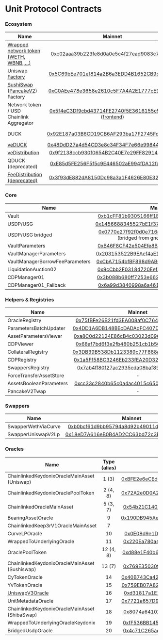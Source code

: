 # Unit Protocol Contracts

### Ecosystem

| Name                                                                                                                                                                                                                      |                                                                                             Mainnet                                                                                             |                                                                                                BSC                                                                                                |                                                                                            Fantom                                                                                            |                                                                                                      Gnosis                                                                                                       |                                                                                             Avalanche                                                                                             |                                                                                                    Optimism                                                                                                    |                                                                                            Arbitrum                                                                                            |
|---------------------------------------------------------------------------------------------------------------------------------------------------------------------------------------------------------------------------|:-----------------------------------------------------------------------------------------------------------------------------------------------------------------------------------------------:|:-------------------------------------------------------------------------------------------------------------------------------------------------------------------------------------------------:|:--------------------------------------------------------------------------------------------------------------------------------------------------------------------------------------------:|:-----------------------------------------------------------------------------------------------------------------------------------------------------------------------------------------------------------------:|:-------------------------------------------------------------------------------------------------------------------------------------------------------------------------------------------------:|:--------------------------------------------------------------------------------------------------------------------------------------------------------------------------------------------------------------:|:----------------------------------------------------------------------------------------------------------------------------------------------------------------------------------------------:|
| [Wrapped network token (WETH, WBNB, ...)](contracts/test-helpers/WETH.sol)                                                                                                                                                |                                      [0xc02aaa39b223fe8d0a0e5c4f27ead9083c756cc2](https://etherscan.io/address/0xc02aaa39b223fe8d0a0e5c4f27ead9083c756cc2)                                      |                                       [0xbb4CdB9CBd36B01bD1cBaEBF2De08d9173bc095c](https://bscscan.com/address/0xbb4CdB9CBd36B01bD1cBaEBF2De08d9173bc095c)                                        |                                     [0x21be370D5312f44cB42ce377BC9b8a0cEF1A4C83](https://ftmscan.com/address/0x21be370D5312f44cB42ce377BC9b8a0cEF1A4C83)                                     |                                       [0xe91D153E0b41518A2Ce8Dd3D7944Fa863463a97d](https://blockscout.com/xdai/mainnet/address/0xe91D153E0b41518A2Ce8Dd3D7944Fa863463a97d)                                        |                                        [0xb31f66aa3c1e785363f0875a1b74e27b85fd66c7](https://snowtrace.io/token/0xb31f66aa3c1e785363f0875a1b74e27b85fd66c7)                                        |                                        [0x4200000000000000000000000000000000000006](https://optimistic.etherscan.io/address/0x4200000000000000000000000000000000000006)                                        |                                      [0x82af49447d8a07e3bd95bd0d56f35241523fbab1](https://arbiscan.io/address/0x82af49447d8a07e3bd95bd0d56f35241523fbab1)                                      |
| [Uniswap Factory](https://github.com/Uniswap/uniswap-v2-core/blob/master/contracts/UniswapV2Factory.sol)                                                                                                                  |                                      [0x5C69bEe701ef814a2B6a3EDD4B1652CB9cc5aA6f](https://etherscan.io/address/0x5C69bEe701ef814a2B6a3EDD4B1652CB9cc5aA6f)                                      |                                                                                                 -                                                                                                 |                                                                                              -                                                                                               |                                                                                                         -                                                                                                         |                                                                                                 -                                                                                                 |                                                                                                       -                                                                                                        |                                                                                               -                                                                                                |
| [SushiSwap](https://github.com/sushiswap/sushiswap/blob/master/contracts/uniswapv2/UniswapV2Factory.sol) ([PancakeV2](https://github.com/pancakeswap/pancake-swap-core/blob/master/contracts/PancakeFactory.sol)) Factory |                                      [0xC0AEe478e3658e2610c5F7A4A2E1777cE9e4f2Ac](https://etherscan.io/address/0xC0AEe478e3658e2610c5F7A4A2E1777cE9e4f2Ac)                                      |                                       [0xcA143Ce32Fe78f1f7019d7d551a6402fC5350c73](https://bscscan.com/address/0xcA143Ce32Fe78f1f7019d7d551a6402fC5350c73)                                        |                                                                                              -                                                                                               |                                                                                                         -                                                                                                         |                                                                                                 -                                                                                                 |                                                                                                       -                                                                                                        |                                                                                               -                                                                                                |
| Network token / USD Chainlink Aggregator                                                                                                                                                                                  | [0x5f4eC3Df9cbd43714FE2740f5E3616155c5b8419](https://etherscan.io/address/0x5f4eC3Df9cbd43714FE2740f5E3616155c5b8419) ([frontend](https://data.chain.link/ethereum/mainnet/crypto-usd/eth-usd)) |     [0x0567F2323251f0Aab15c8dFb1967E4e8A7D42aeE](https://bscscan.com/address/0x0567F2323251f0Aab15c8dFb1967E4e8A7D42aeE) ([frontend](https://data.chain.link/bsc/mainnet/crypto-usd/bnb-usd))     | [0xf4766552D15AE4d256Ad41B6cf2933482B0680dc](https://ftmscan.com/address/0xf4766552D15AE4d256Ad41B6cf2933482B0680dc) ([frontend](https://data.chain.link/fantom/mainnet/crypto-usd/ftm-usd)) |    [0x678df3415fc31947da4324ec63212874be5a82f8](https://blockscout.com/xdai/mainnet/address/0x678df3415fc31947dA4324eC63212874be5a82f8) ([frontend](https://data.chain.link/xdai/mainnet/stablecoins/dai-usd))    | [0x0a77230d17318075983913bc2145db16c7366156](https://snowtrace.io/address/0x0a77230d17318075983913bc2145db16c7366156) ([frontend](https://data.chain.link/avalanche/mainnet/crypto-usd/avax-usd)) |   [0x13e3ee699d1909e989722e753853ae30b17e08c5](https://optimistic.etherscan.io/address/0x13e3ee699d1909e989722e753853ae30b17e08c5) ([frontend](https://data.chain.link/optimism/mainnet/crypto-usd/eth-usd))   | [0x639fe6ab55c921f74e7fac1ee960c0b6293ba612](https://arbiscan.io/address/0x639fe6ab55c921f74e7fac1ee960c0b6293ba612) ([frontend](https://data.chain.link/arbitrum/mainnet/crypto-usd/eth-usd)) |
| DUCK                                                                                                                                                                                                                      |                                      [0x92E187a03B6CD19CB6AF293ba17F2745Fd2357D5](https://etherscan.io/address/0x92E187a03B6CD19CB6AF293ba17F2745Fd2357D5)                                      | [0x81a840a81ac6a7a0edfbdff7af38a46ffb443ec0](https://bscscan.com/address/0x81a840a81ac6a7a0edfbdff7af38a46ffb443ec0) (bridged from mainnet via [omnibridge](https://omni.gnosischain.com/bridge)) |  [0x602a3ad311e66b6f5e567a13016b712aba0625c6](https://ftmscan.com/address/0x602a3ad311e66b6f5e567a13016b712aba0625c6)  (bridged from mainnet via [multichain](https://app.multichain.org/))  | [0x8E7aB03cA7D17996b097D5866bFAA1e251c35c6a](https://blockscout.com/xdai/mainnet/address/0x8E7aB03cA7D17996b097D5866bFAA1e251c35c6a) (bridged from mainnet via [omnibridge](https://omni.gnosischain.com/bridge)) |                                                                                                 -                                                                                                 | [0x0e49ca6ea763190084c846d3fc18f28bc2ac689a](https://optimistic.etherscan.io/address/0x0e49ca6ea763190084c846d3fc18f28bc2ac689a) (bridged from mainnet via [optimism bridge](https://app.optimism.io/bridge/)) | [0xc98c66b95e2bd9d59959af381e6c7243838cfda2](https://arbiscan.io/address/0xc98c66b95e2bd9d59959af381e6c7243838cfda2) (bridged from mainnet via [arbitrum bridge](https://bridge.arbitrum.io))  |
| [veDUCK](https://github.com/unitprotocol/vested-duck)                                                                                                                                                                     |                                      [0x48DdD27a4d54CD3e8c34F34F7e66e998442DBcE3](https://etherscan.io/address/0x48DdD27a4d54CD3e8c34F34F7e66e998442DBcE3)                                      |                                                                                                 -                                                                                                 |                                                                                              -                                                                                               |                                                                                                         -                                                                                                         |                                                                                                 -                                                                                                 |                                                                                                       -                                                                                                        |                                                                                               -                                                                                                |
| [veDistribution](https://github.com/unitprotocol/vested-duck)                                                                                                                                                             |                                      [0x9f2138ccb930f0654B2C40E7e29FF8291452Eed8](https://etherscan.io/address/0x9f2138ccb930f0654B2C40E7e29FF8291452Eed8)                                      |                                                                                                 -                                                                                                 |                                                                                              -                                                                                               |                                                                                                         -                                                                                                         |                                                                                                 -                                                                                                 |                                                                                                       -                                                                                                        |                                                                                               -                                                                                                |
| QDUCK (deprecated)                                                                                                                                                                                                        |                                      [0xE85d5FE256F5f5c9E446502aE994fDA12fd6700a](https://etherscan.io/address/0xE85d5FE256F5f5c9E446502aE994fDA12fd6700a)                                      |                                                                                                 -                                                                                                 |                                                                                              -                                                                                               |                                                                                                         -                                                                                                         |                                                                                                 -                                                                                                 |                                                                                                       -                                                                                                        |
| [FeeDistribution (deprecated)](https://github.com/unitprotocol/fee-distribution)                                                                                                                                          |                                      [0x3f93dE882dA8150Dc98a3a1F4626E80E3282df46](https://etherscan.io/address/0x3f93dE882dA8150Dc98a3a1F4626E80E3282df46)                                      |                                                                                                 -                                                                                                 |                                                                                              -                                                                                               |                                                                                                         -                                                                                                         |                                                                                                 -                                                                                                 |                                                                                                       -                                                                                                        |                                                                                               -                                                                                                |

### Core

| Name                            |                                                                          Mainnet                                                                           |                                                         BSC                                                          |                                                      Bsc (old)                                                       |                                                        Fantom                                                        |                                                                                   Gnosis                                                                                   |                                                       Avalanche                                                       |                                                             Optimism                                                             |                                                       Arbitrum                                                       |
|---------------------------------|:----------------------------------------------------------------------------------------------------------------------------------------------------------:|:--------------------------------------------------------------------------------------------------------------------:|:--------------------------------------------------------------------------------------------------------------------:|:--------------------------------------------------------------------------------------------------------------------:|:--------------------------------------------------------------------------------------------------------------------------------------------------------------------------:|:---------------------------------------------------------------------------------------------------------------------:|:--------------------------------------------------------------------------------------------------------------------------------:|:--------------------------------------------------------------------------------------------------------------------:|
| Vault                           |                 [0xb1cFF81b9305166ff1EFc49A129ad2AfCd7BCf19](https://etherscan.io/address/0xb1cFF81b9305166ff1EFc49A129ad2AfCd7BCf19#code)                 | [0xaa22Eb53553Ca9921427F596d8F62e95ea27372e](https://bscscan.com/address/0xaa22Eb53553Ca9921427F596d8F62e95ea27372e) | [0xdacfeed000e12c356fb72ab5089e7dd80ff4dd93](https://bscscan.com/address/0xdacfeed000e12c356fb72ab5089e7dd80ff4dd93) | [0xD7A9b0D75e51bfB91c843b23FB2C19aa3B8D958e](https://ftmscan.com/address/0xD7A9b0D75e51bfB91c843b23FB2C19aa3B8D958e) |                    [0x2EBb09eC5ECdc20800031f9d6Cee98f90127A822](https://blockscout.com/xdai/mainnet/address/0x2EBb09eC5ECdc20800031f9d6Cee98f90127A822)                    | [0xBF389addC2A319fAf111fbe1bBBc8BF4A562549C](https://snowtrace.io/address/0xBF389addC2A319fAf111fbe1bBBc8BF4A562549C) | [0x112331e98e25BB1f4C8Eb0659674E40Fc1fD3BC4](https://optimistic.etherscan.io/address/0x112331e98e25BB1f4C8Eb0659674E40Fc1fD3BC4) | [0x1278615c4f0b09F32A73eFF2d24A1FC3652C2903](https://arbiscan.io/address/0x1278615c4f0b09F32A73eFF2d24A1FC3652C2903) | 
| USDP/USG                        |                 [0x1456688345527bE1f37E9e627DA0837D6f08C925](https://etherscan.io/address/0x1456688345527bE1f37E9e627DA0837D6f08C925#code)                 | [0x0cD7ef6BB5036AD173044fCC5b40BdC54F2Fd628](https://bscscan.com/address/0x0cD7ef6BB5036AD173044fCC5b40BdC54F2Fd628) | [0xdacd011a71f8c9619642bf482f1d4ceb338cffcf](https://bscscan.com/address/0xdacd011a71f8c9619642bf482f1d4ceb338cffcf) | [0x3129aC70c738D398d1D74c87EAB9483FD56D16f8](https://ftmscan.com/address/0x3129aC70c738D398d1D74c87EAB9483FD56D16f8) |                    [0x068e56eBB63e5f98532bAF94fA1f9b9AE19Ba761](https://blockscout.com/xdai/mainnet/address/0x068e56eBB63e5f98532bAF94fA1f9b9AE19Ba761)                    | [0x0378210a6f770Fb70BEe091467A1ef2dE351003B](https://snowtrace.io/address/0x0378210a6f770Fb70BEe091467A1ef2dE351003B) | [0x51D08eB1012D1c67400a0Abac40EA1987Fdd07eC](https://optimistic.etherscan.io/address/0x51D08eB1012D1c67400a0Abac40EA1987Fdd07eC) | [0x47dBAFd10ba52B88148bC6a20999cbB098AFa593](https://arbiscan.io/address/0x47dBAFd10ba52B88148bC6a20999cbB098AFa593) |
| USDP/USG bridged                | [0x0770e27f92f0d0e716dc531037b8b87fefebe561](https://etherscan.io/address/0x0770e27f92f0d0e716dc531037b8b87fefebe561) (bridged from gnosis via omnibridge) |                                                          -                                                           |                                                          -                                                           |                                                          -                                                           | [0xFe7ed09C4956f7cdb54eC4ffCB9818Db2D7025b8](https://blockscout.com/xdai/mainnet/address/0xFe7ed09C4956f7cdb54eC4ffCB9818Db2D7025b8) (bridged from mainnet via omnibridge) |                                                           -                                                           |                                                                -                                                                 |                                                          -                                                           |
| VaultParameters                 |                 [0xB46F8CF42e504Efe8BEf895f848741daA55e9f1D](https://etherscan.io/address/0xB46F8CF42e504Efe8BEf895f848741daA55e9f1D#code)                 | [0xd614ABFcbE25788C6c07e50eb0eFf7d5a61e9Cb2](https://bscscan.com/address/0xd614ABFcbE25788C6c07e50eb0eFf7d5a61e9Cb2) | [0x56c7CA666d192332F72a5842E72eED5f59F0fb48](https://bscscan.com/address/0x56c7CA666d192332F72a5842E72eED5f59F0fb48) | [0xa8F0b5758041158Cf0375b7AdC8AC175ff031B6C](https://ftmscan.com/address/0xa8F0b5758041158Cf0375b7AdC8AC175ff031B6C) |                    [0x22a974DdF36EcE1568e843719E72Db3eC7066c43](https://blockscout.com/xdai/mainnet/address/0x22a974DdF36EcE1568e843719E72Db3eC7066c43)                    | [0xaeF9513252ecb8b0d09610fdfCA7F126dCc104a9](https://snowtrace.io/address/0xaeF9513252ecb8b0d09610fdfCA7F126dCc104a9) | [0x77b15B5ad8e770Da753CAa20Da727769C71EA23E](https://optimistic.etherscan.io/address/0x77b15B5ad8e770Da753CAa20Da727769C71EA23E) | [0x775E0379a9F105C1e4462765f436D2ee27E40A0C](https://arbiscan.io/address/0x775E0379a9F105C1e4462765f436D2ee27E40A0C) | 
| VaultManagerParameters          |                 [0x203153522B9EAef4aE17c6e99851EE7b2F7D312E](https://etherscan.io/address/0x203153522B9EAef4aE17c6e99851EE7b2F7D312E#code)                 | [0x45a7c7eB124Ed41CD84a09c9b43491081e290d15](https://bscscan.com/address/0x45a7c7eB124Ed41CD84a09c9b43491081e290d15) | [0x99f2B13C28A4183a5d5e0fe02B1B5aeEe85FAF5A](https://bscscan.com/address/0x99f2B13C28A4183a5d5e0fe02B1B5aeEe85FAF5A) | [0x1c7aEA8B6498F0854D1fCE542a27ed6a10D71d2f](https://ftmscan.com/address/0x1c7aEA8B6498F0854D1fCE542a27ed6a10D71d2f) |                    [0x9096c43f1E11d64bad829f962377663097F28346](https://blockscout.com/xdai/mainnet/address/0x9096c43f1E11d64bad829f962377663097F28346)                    | [0x7dEC7B7Ae8f5aEa3f031fD55d180D939D8c462E5](https://snowtrace.io/address/0x7dEC7B7Ae8f5aEa3f031fD55d180D939D8c462E5) | [0x26cB83583711eB90E65e78EcAed8510Ed0AD970f](https://optimistic.etherscan.io/address/0x26cB83583711eB90E65e78EcAed8510Ed0AD970f) | [0x778a50734d8787C6b7603D7bC0636a62203aeB9F](https://arbiscan.io/address/0x778a50734d8787C6b7603D7bC0636a62203aeB9F) |
| VaultManagerBorrowFeeParameters |                 [0xCbA7154bfBF898d9AB0cf0e259ABAB6CcbfB4894](https://etherscan.io/address/0xCbA7154bfBF898d9AB0cf0e259ABAB6CcbfB4894#code)                 | [0x56c02a2C90C8d67B68610cEd49DEE353FF4258fe](https://bscscan.com/address/0x56c02a2C90C8d67B68610cEd49DEE353FF4258fe) |                                                          -                                                           | [0xb8b807C1841d38443D9A135f0109cf27DAc78Af4](https://ftmscan.com/address/0xb8b807C1841d38443D9A135f0109cf27DAc78Af4) |                    [0x431Fc83c3C28d470e56d2a6d5df981E43a1974De](https://blockscout.com/xdai/mainnet/address/0x431Fc83c3C28d470e56d2a6d5df981E43a1974De)                    | [0x908a40869da2FDB268db869eaAD6489D49975870](https://snowtrace.io/address/0x908a40869da2FDB268db869eaAD6489D49975870) | [0xFfDde4b8698bd45AA6ae080D3602D67a233fACd3](https://optimistic.etherscan.io/address/0xFfDde4b8698bd45AA6ae080D3602D67a233fACd3) | [0xd8D068147160E9e05E37b6f5e37950824a4447C4](https://arbiscan.io/address/0xd8D068147160E9e05E37b6f5e37950824a4447C4) |
| LiquidationAuction02            |                 [0x9cCbb2F03184720Eef5f8fA768425AF06604Daf4](https://etherscan.io/address/0x9cCbb2F03184720Eef5f8fA768425AF06604Daf4#code)                 | [0x6e0B3dBDCe0C9a8b4CD44067D8548b00f2BEbF16](https://bscscan.com/address/0x6e0B3dBDCe0C9a8b4CD44067D8548b00f2BEbF16) | [0x852de08f3cD5b92dD8b3B92b321363D04EeEc39E](https://bscscan.com/address/0x852de08f3cD5b92dD8b3B92b321363D04EeEc39E) | [0x1F18FAc6A422cF4a8D18369F017a100C77b49DeF](https://ftmscan.com/address/0x1F18FAc6A422cF4a8D18369F017a100C77b49DeF) |                    [0x9095557b53E7701bB0AC685d33efE116231B2b19](https://blockscout.com/xdai/mainnet/address/0x9095557b53E7701bB0AC685d33efE116231B2b19)                    | [0xC744c62BEbED8Db3eCB2BdB226E864eB0AA60A6D](https://snowtrace.io/address/0xC744c62BEbED8Db3eCB2BdB226E864eB0AA60A6D) | [0x5E7902A7d4c3ad0317b9C84B59348836E94158a2](https://optimistic.etherscan.io/address/0x5E7902A7d4c3ad0317b9C84B59348836E94158a2) | [0x29FD96C94c9e120de16a1C6bBdf39fDD0C468aFe](https://arbiscan.io/address/0x29FD96C94c9e120de16a1C6bBdf39fDD0C468aFe) |
| CDPManager01                    |                 [0x3b088b680ff7253e662bc29e5a7b696ba0100869](https://etherscan.io/address/0x3b088b680ff7253e662bc29e5a7b696ba0100869#code)                 | [0xF6E54a0a024D9A59406a4bA9dCE2d04c9e0fb7C7](https://bscscan.com/address/0xF6E54a0a024D9A59406a4bA9dCE2d04c9e0fb7C7) | [0x1337daC01Fc21Fa21D17914f96725f7a7b73868f](https://bscscan.com/address/0x1337daC01Fc21Fa21D17914f96725f7a7b73868f) | [0xD12d6082811709287AE8b6d899Ab841659075FC3](https://ftmscan.com/address/0xD12d6082811709287AE8b6d899Ab841659075FC3) |                    [0xCa5d2E0961fe43eAE4bf07FA961B3CA8Cc0f50f6](https://blockscout.com/xdai/mainnet/address/0xCa5d2E0961fe43eAE4bf07FA961B3CA8Cc0f50f6)                    | [0xA7549fe82F3dE73b270880A817FE05d6c40094E0](https://snowtrace.io/address/0xA7549fe82F3dE73b270880A817FE05d6c40094E0) | [0xBb85794cd26516E4dB8E6a004236Ba06d34bfC60](https://optimistic.etherscan.io/address/0xBb85794cd26516E4dB8E6a004236Ba06d34bfC60) | [0x85a19Ac3e47B0c16f4C7FE733e64a7D61a853D98](https://arbiscan.io/address/0x85a19Ac3e47B0c16f4C7FE733e64a7D61a853D98) |
| CDPManager01_Fallback           |                 [0x6a99d3840998a6a4612ff4e3735cc061bea75e1f](https://etherscan.io/address/0x6a99d3840998a6a4612ff4e3735cc061bea75e1f#code)                 |                                                          -                                                           |                                                          -                                                           |                                                          -                                                           |                                                                                     -                                                                                      |                                                           -                                                           |                                                                -                                                                 |                                                          -                                                           |

### Helpers & Registries

| Name                    |                                                        Mainnet                                                        |                                                         BSC                                                          |                                                      Bsc (old)                                                       |                                                        Fantom                                                        |                                                                Gnosis                                                                |                                                       Avalanche                                                       |                                                             Optimism                                                             |                                                       Arbitrum                                                       |
|-------------------------|:---------------------------------------------------------------------------------------------------------------------:|:--------------------------------------------------------------------------------------------------------------------:|:--------------------------------------------------------------------------------------------------------------------:|:--------------------------------------------------------------------------------------------------------------------:|:------------------------------------------------------------------------------------------------------------------------------------:|:---------------------------------------------------------------------------------------------------------------------:|:--------------------------------------------------------------------------------------------------------------------------------:|:--------------------------------------------------------------------------------------------------------------------:|
| OracleRegistry          | [0x75fBFe26B21fd3EA008af0C764949f8214150C8f](https://etherscan.io/address/0x75fBFe26B21fd3EA008af0C764949f8214150C8f) | [0xED724e65373Fc3505Da02E05957678C471105a60](https://bscscan.com/address/0xED724e65373Fc3505Da02E05957678C471105a60) | [0xbea721ACe12e881cb44Dbe9361ffEd9141CE547F](https://bscscan.com/address/0xbea721ACe12e881cb44Dbe9361ffEd9141CE547F) | [0x0058aB54d4405D8084e8D71B8AB36B3091b21c7D](https://ftmscan.com/address/0x0058aB54d4405D8084e8D71B8AB36B3091b21c7D) | [0x7670225e8c72dC627EAe09640c2Ba9a088b837b8](https://blockscout.com/xdai/mainnet/address/0x7670225e8c72dC627EAe09640c2Ba9a088b837b8) | [0x91B3e6dc1506702702Cc6814461ceE1Fe059D246](https://snowtrace.io/address/0x91B3e6dc1506702702Cc6814461ceE1Fe059D246) | [0xBBD408eb2dc6b34C2D18893286aC0210557F5a94](https://optimistic.etherscan.io/address/0xBBD408eb2dc6b34C2D18893286aC0210557F5a94) | [0xc7952a86896Bc00E268F696D7789e27aeE1FFF25](https://arbiscan.io/address/0xc7952a86896Bc00E268F696D7789e27aeE1FFF25) |
| ParametersBatchUpdater  | [0x4DD1A6DB148BEcDADAdFC407D23b725eDd3cfB6f](https://etherscan.io/address/0x4DD1A6DB148BEcDADAdFC407D23b725eDd3cfB6f) | [0x8c8b23228D187D2892639A4b6D309d7B8F29Cd27](https://bscscan.com/address/0x8c8b23228D187D2892639A4b6D309d7B8F29Cd27) | [0x3f03b937b986ad10dd171c393562f3fbe03abd9d](https://bscscan.com/address/0x3f03b937b986ad10dd171c393562f3fbe03abd9d) | [0xc440Af46DAC68fe74AA4e849Cb798329c44b0908](https://ftmscan.com/address/0xc440Af46DAC68fe74AA4e849Cb798329c44b0908) | [0x861784142d7074a4d35fd7f754B23cc9B70BA8DE](https://blockscout.com/xdai/mainnet/address/0x861784142d7074a4d35fd7f754B23cc9B70BA8DE) | [0x4484A3657b80F6B304f7Ef18Ed135dB73a8712e9](https://snowtrace.io/address/0x4484A3657b80F6B304f7Ef18Ed135dB73a8712e9) | [0x7cc2fb340ca55b0D92A1cE8E6D429C8879160D33](https://optimistic.etherscan.io/address/0x7cc2fb340ca55b0D92A1cE8E6D429C8879160D33) | [0x8835E32f1f8042067abf8991837AB2202fF534c9](https://arbiscan.io/address/0x8835E32f1f8042067abf8991837AB2202fF534c9) |
| AssetParametersViewer   | [0xa8C0d22124E86cB4c03023d0962d12Fb3fd78564](https://etherscan.io/address/0xa8C0d22124E86cB4c03023d0962d12Fb3fd78564) | [0x0569397d5C50F77b06d401060836530E31880a0f](https://bscscan.com/address/0x0569397d5C50F77b06d401060836530E31880a0f) | [0x0b24D3202815Df61C7B8b6d49e3Ee40Ca2e2f98d](https://bscscan.com/address/0x0b24D3202815Df61C7B8b6d49e3Ee40Ca2e2f98d) | [0x5196A9034955dBADE84CF2e5F53cD3747130fE37](https://ftmscan.com/address/0x5196A9034955dBADE84CF2e5F53cD3747130fE37) | [0xAE973ab471B19e8Bbd02F34ba652770b517a9D3e](https://blockscout.com/xdai/mainnet/address/0xAE973ab471B19e8Bbd02F34ba652770b517a9D3e) | [0x8E06F7Bc3c509b0D3cCD04f87E8518D70B547C50](https://snowtrace.io/address/0x8E06F7Bc3c509b0D3cCD04f87E8518D70B547C50) | [0xCD6a5d3043c183839E3fDbE4B959440794953162](https://optimistic.etherscan.io/address/0xCD6a5d3043c183839E3fDbE4B959440794953162) | [0xD82Cb5b99BD6aC7f4699E6b0b9377c61b56cF0f2](https://arbiscan.io/address/0xD82Cb5b99BD6aC7f4699E6b0b9377c61b56cF0f2) |
| CDPViewer               | [0x68af7bd6f3e2fb480b251cb1b508bbb406e8e21d](https://etherscan.io/address/0x68af7bd6f3e2fb480b251cb1b508bbb406e8e21d) | [0x8Dabff6abf1b92502061C89a9CBCF80da53FA86e](https://bscscan.com/address/0x8Dabff6abf1b92502061C89a9CBCF80da53FA86e) | [0xf4ce5576bbc0e1291808049989d8dad0e51929fb](https://bscscan.com/address/0xf4ce5576bbc0e1291808049989d8dad0e51929fb) | [0xdbf1a7fad2c4280fb8b93b00e88de3592d905305](https://ftmscan.com/address/0xdbf1a7fad2c4280fb8b93b00e88de3592d905305) | [0x0A87FeA68fA21C507F2d24612D31334e2cb3424D](https://blockscout.com/xdai/mainnet/address/0x0A87FeA68fA21C507F2d24612D31334e2cb3424D) | [0x451213c572c434964110b8f8612D79504F0a84bf](https://snowtrace.io/address/0x451213c572c434964110b8f8612D79504F0a84bf) | [0x9813bfA01097E039a51cb7a4b3c0C8e4290282E7](https://optimistic.etherscan.io/address/0x9813bfA01097E039a51cb7a4b3c0C8e4290282E7) | [0x641040A292d1044383eBcA481d05D6f5aa84b747](https://arbiscan.io/address/0x641040A292d1044383eBcA481d05D6f5aa84b747) |
| CollateralRegistry      | [0x3DB39B538Db1123389c77F888a213F1A6dd22EF3](https://etherscan.io/address/0x3DB39B538Db1123389c77F888a213F1A6dd22EF3) | [0x85c4d947D22A4f447Bf1ECa0690e05B9ddAF3e96](https://bscscan.com/address/0x85c4d947D22A4f447Bf1ECa0690e05B9ddAF3e96) | [0xA1ad3602697c15113E089C2723c15eBF3038465C](https://bscscan.com/address/0xA1ad3602697c15113E089C2723c15eBF3038465C) | [0x5BEf93a96DCc2cAEC92e8610bb2f5bf5EB4D89f4](https://ftmscan.com/address/0x5BEf93a96DCc2cAEC92e8610bb2f5bf5EB4D89f4) | [0xBF1B434f82D084954689eadAeF781a1ED031A0e6](https://blockscout.com/xdai/mainnet/address/0xBF1B434f82D084954689eadAeF781a1ED031A0e6) | [0xC598dD36ff65Cd9e6aD8B2A29485e2C4f519Adf8](https://snowtrace.io/address/0xC598dD36ff65Cd9e6aD8B2A29485e2C4f519Adf8) | [0x67927472A0dA80F40B364D9E763B4435CB0a23ED](https://optimistic.etherscan.io/address/0x67927472A0dA80F40B364D9E763B4435CB0a23ED) | [0x58FfE5460005CCF9e1Bb8981dEC89D59f7b69F5a](https://arbiscan.io/address/0x58FfE5460005CCF9e1Bb8981dEC89D59f7b69F5a) |
| CDPRegistry             | [0x1a5Ff58BC3246Eb233fEA20D32b79B5F01eC650c](https://etherscan.io/address/0x1a5Ff58BC3246Eb233fEA20D32b79B5F01eC650c) | [0xe94C28d7FB600751D8C5C8A6435a2dFA9Fb7Cf08](https://bscscan.com/address/0xe94C28d7FB600751D8C5C8A6435a2dFA9Fb7Cf08) | [0xE8372dcef80189c0F88631507f6466b3f60E24A4](https://bscscan.com/address/0xE8372dcef80189c0F88631507f6466b3f60E24A4) | [0x1442bC024a92C2F96c3c1D2E9274bC4d8119d97e](https://ftmscan.com/address/0x1442bC024a92C2F96c3c1D2E9274bC4d8119d97e) | [0x8ae98DD5D6177BE5Eb86fdD3c216Ae1952968F91](https://blockscout.com/xdai/mainnet/address/0x8ae98DD5D6177BE5Eb86fdD3c216Ae1952968F91) | [0xE01030CFEE17D5FE938F9c92a2849D5Dc54Ba246](https://snowtrace.io/address/0xE01030CFEE17D5FE938F9c92a2849D5Dc54Ba246) | [0xeA2D946076F2f7AfE64353C4acf0B5ad66471f5F](https://optimistic.etherscan.io/address/0xeA2D946076F2f7AfE64353C4acf0B5ad66471f5F) | [0xe6297CCe54d35eCb71B9014669a6187734aD8fea](https://arbiscan.io/address/0xe6297CCe54d35eCb71B9014669a6187734aD8fea) |
| SwappersRegistry        | [0x7ab4ff80f27ac2935eda08baf899048f03c6d857](https://etherscan.io/address/0x7ab4ff80f27ac2935eda08baf899048f03c6d857) |                                                          -                                                           |                                                          -                                                           |                                                          -                                                           |                                                                  -                                                                   |                                                           -                                                           |                                                                -                                                                 |                                                          -                                                           |
| ForceTransferAssetStore |                                                           -                                                           |                                                          -                                                           | [0x7815ed0f9B00E7b34f52543779783023c7621fA1](https://bscscan.com/address/0x7815ed0f9B00E7b34f52543779783023c7621fA1) | [0x828BB32Afa0Ecf70c4f65393664e4a79664d9bD3](https://ftmscan.com/address/0x828BB32Afa0Ecf70c4f65393664e4a79664d9bD3) | [0x8747e46b23d3A48329284EA40A3858908eD238F3](https://blockscout.com/xdai/mainnet/address/0x8747e46b23d3A48329284EA40A3858908eD238F3) |                                                           -                                                           |                                                                -                                                                 |                                                          -                                                           |
| AssetsBooleanParameters | [0xcc33c2840b65c0a4ac4015c650dd20dc3eb2081d](https://etherscan.io/address/0xcc33c2840b65c0a4ac4015c650dd20dc3eb2081d) | [0xB9a27E731F583e03d3FBAF46316Da279f43ACdA9](https://bscscan.com/address/0xB9a27E731F583e03d3FBAF46316Da279f43ACdA9) |                                                          -                                                           |                                                          -                                                           |                                                                  -                                                                   | [0xe242F872cE865536a04447cDcC69116fc0CE8ECE](https://snowtrace.io/address/0xe242F872cE865536a04447cDcC69116fc0CE8ECE) | [0x9cb6b7228cc465EF576Df69E31d3D7B27539F7d4](https://optimistic.etherscan.io/address/0x9cb6b7228cc465EF576Df69E31d3D7B27539F7d4) | [0x48Fe96aBe412FF54647f8E4D5E666BE7dEB0d919](https://arbiscan.io/address/0x48Fe96aBe412FF54647f8E4D5E666BE7dEB0d919) |
| PancakeV2Twap           |                                                           -                                                           |                                                          -                                                           | [0x11b1bd923f4D0669958e16A511567f540Bc21d2e](https://bscscan.com/address/0x11b1bd923f4D0669958e16A511567f540Bc21d2e) |                                                          -                                                           |                                                                  -                                                                   |                                                           -                                                           |                                                                -                                                                 |                                                          -                                                           |

### Swappers

| Name                |                                                        Mainnet                                                        | Bsc | Fantom | Gnosis |
|---------------------|:---------------------------------------------------------------------------------------------------------------------:|:---:|:------:|:------:|
| SwapperWethViaCurve | [0xb0bcf61d9bb95794a8d92b49011dc6d8786d0773](https://etherscan.io/address/0xb0bcf61d9bb95794a8d92b49011dc6d8786d0773) |  -  |   -    |   -    |
| SwapperUniswapV2Lp  | [0x18eD7A616eB0B4AD2CC63bd72c3E3597456eDC38](https://etherscan.io/address/0x18eD7A616eB0B4AD2CC63bd72c3E3597456eDC38) |  -  |   -    |   -    |

### Oracles

| Name                                                                 | Type (alias) |                                                        Mainnet                                                        |                                                         BSC                                                          |                                                      Bsc (old)                                                       |                                                        Fantom                                                        |                                                                Gnosis                                                                |                                                       Avalanche                                                       |                                                             Optimism                                                             |                                                       Arbitrum                                                       |
|----------------------------------------------------------------------|:------------:|:---------------------------------------------------------------------------------------------------------------------:|:--------------------------------------------------------------------------------------------------------------------:|:--------------------------------------------------------------------------------------------------------------------:|:--------------------------------------------------------------------------------------------------------------------:|:------------------------------------------------------------------------------------------------------------------------------------:|:---------------------------------------------------------------------------------------------------------------------:|:--------------------------------------------------------------------------------------------------------------------------------:|:--------------------------------------------------------------------------------------------------------------------:|
| ChainlinkedKeydonixOracleMainAsset (Uniswap)                         |    1 (3)     | [0xBFE2e6eCEdFB9CDf0e9dA98AB116D57DdC82D078](https://etherscan.io/address/0xBFE2e6eCEdFB9CDf0e9dA98AB116D57DdC82D078) |                                                          -                                                           |                                                          -                                                           |                                                          -                                                           |                                                                  -                                                                   |                                                           -                                                           |                                                                -                                                                 |                                                          -                                                           |
| ChainlinkedKeydonixOraclePoolToken                                   |   2 (4, 8)   | [0x72A2e0D0A201B54DcFB668a46BE99494eFF6D2A8](https://etherscan.io/address/0x72A2e0D0A201B54DcFB668a46BE99494eFF6D2A8) |                                                          -                                                           |                                                          -                                                           |                                                          -                                                           |                                                                  -                                                                   |                                                           -                                                           |                                                                -                                                                 |                                                          -                                                           |
| ChainlinkedOracleMainAsset                                           |   5 (3, 7)   | [0x54b21C140F5463e1fDa69B934da619eAaa61f1CA](https://etherscan.io/address/0x54b21C140F5463e1fDa69B934da619eAaa61f1CA) | [0xfE326a328a044CF9135baA69ab77d896024d9A83](https://bscscan.com/address/0xfE326a328a044CF9135baA69ab77d896024d9A83) | [0x8F904b4d41630135fa020E8cE5Dd6DFD92028264](https://bscscan.com/address/0x8F904b4d41630135fa020E8cE5Dd6DFD92028264) | [0xEac49454A156AbFF249E2C1A2aEF4E4f192D8Cb9](https://ftmscan.com/address/0xEac49454A156AbFF249E2C1A2aEF4E4f192D8Cb9) | [0x850943c274f5d2bAB9e643AfF7b1c1eEB89d30DD](https://blockscout.com/xdai/mainnet/address/0x850943c274f5d2bAB9e643AfF7b1c1eEB89d30DD) | [0xcf7713729965334EFEF28Ad2a69DcC358957ADB0](https://snowtrace.io/address/0xcf7713729965334EFEF28Ad2a69DcC358957ADB0) | [0xA49F136566eF6475c279d30EfFE25E116720D81d](https://optimistic.etherscan.io/address/0xA49F136566eF6475c279d30EfFE25E116720D81d) | [0x94A4F09F7c1B2b4330585FAa5d3062d2f3d1412F](https://arbiscan.io/address/0x94A4F09F7c1B2b4330585FAa5d3062d2f3d1412F) |
| BearingAssetOracle                                                   |      9       | [0x190DB945Ae572Ae72E367b549b78C41E211864AB](https://etherscan.io/address/0x190DB945Ae572Ae72E367b549b78C41E211864AB) |                                                          -                                                           |                                                          -                                                           |                                                          -                                                           |                                                                  -                                                                   |                                                           -                                                           |                                                                -                                                                 |                                                          -                                                           |
| ChainlinkedKeep3rV1OracleMainAsset                                   |      7       |                                                           -                                                           |                                                          -                                                           | [0x7562FB711173095Bc2d8100C107e6Da639E0F4B0](https://bscscan.com/address/0x7562FB711173095Bc2d8100C107e6Da639E0F4B0) |                                                          -                                                           |                                                                  -                                                                   |                                                           -                                                           |                                                                -                                                                 |                                                          -                                                           |
| CurveLPOracle                                                        |      10      | [0x0E08d9e1DC22a400EbcA25E9a8f292910fa8fe08](https://etherscan.io/address/0x0E08d9e1DC22a400EbcA25E9a8f292910fa8fe08) |                                                          -                                                           |                                                          -                                                           |                                                          -                                                           |                                                                  -                                                                   |                                                           -                                                           |                                                                -                                                                 |                                                          -                                                           |
| WrappedToUnderlyingOracle                                            |      11      | [0x220Ea780a484c18fd0Ab252014c58299759a1Fbd](https://etherscan.io/address/0x220Ea780a484c18fd0Ab252014c58299759a1Fbd) | [0xF700028Fc3518104dc0d3665d07Bdf7d820d9FFC](https://bscscan.com/address/0xF700028Fc3518104dc0d3665d07Bdf7d820d9FFC) |                                                          -                                                           | [0xf2dA959a37a05685f08CacB2733a19BB008849E1](https://ftmscan.com/address/0xf2dA959a37a05685f08CacB2733a19BB008849E1) | [0x6635C1ddEf754CFF7eEffAb060382A8C36e59F65](https://blockscout.com/xdai/mainnet/address/0x6635C1ddEf754CFF7eEffAb060382A8C36e59F65) | [0xB9f7347cdb678c5A25a5aCCaDA74738498D6CD7c](https://snowtrace.io/address/0xB9f7347cdb678c5A25a5aCCaDA74738498D6CD7c) | [0x7Df10530Ac7188EBaCA88A0FF18c0d06eb77edf1](https://optimistic.etherscan.io/address/0x7Df10530Ac7188EBaCA88A0FF18c0d06eb77edf1) | [0x89a5F4EFB5A96D74cC27990cd87438B5f2C7C317](https://arbiscan.io/address/0x89a5F4EFB5A96D74cC27990cd87438B5f2C7C317) |
| OraclePoolToken                                                      |  12 (4, 8)   | [0xd88e1F40b6CD9793aa10A6C3ceEA1d01C2a507f9](https://etherscan.io/address/0xd88e1F40b6CD9793aa10A6C3ceEA1d01C2a507f9) |                                                          -                                                           |                                                          -                                                           |                                                          -                                                           |                                                                  -                                                                   |                                                           -                                                           |                                                                -                                                                 |                                                          -                                                           |
| ChainlinkedKeydonixOracleMainAsset (Sushiswap)                       |    13 (7)    | [0x769E35030f5cE160b287Bce0462d46Decf29b6DD](https://etherscan.io/address/0x769E35030f5cE160b287Bce0462d46Decf29b6DD) |                                                          -                                                           |                                                          -                                                           |                                                          -                                                           |                                                                  -                                                                   |                                                           -                                                           |                                                                -                                                                 |                                                          -                                                           |
| CyTokenOracle                                                        |      14      | [0x40B743Ca424E3eC7b97f5AD93d2263Ae01DAE1D8](https://etherscan.io/address/0x40B743Ca424E3eC7b97f5AD93d2263Ae01DAE1D8) |                                                          -                                                           |                                                          -                                                           |                                                          -                                                           |                                                                  -                                                                   |                                                           -                                                           |                                                                -                                                                 |                                                          -                                                           |
| YvTokenOracle                                                        |      15      | [0x759EB07A8258BcF5590E9303763803DcF264652d](https://etherscan.io/address/0x759EB07A8258BcF5590E9303763803DcF264652d) |                                                          -                                                           |                                                          -                                                           |                                                          -                                                           |                                                                  -                                                                   |                                                           -                                                           |                                                                -                                                                 |                                                          -                                                           |
| [UniswapV3Oracle](https://github.com/unitprotocol/uniswap-v3-oracle) |      16      | [0xd31817a1E1578C4BECE02FbFb235d76f5716f18f](https://etherscan.io/address/0xd31817a1E1578C4BECE02FbFb235d76f5716f18f) |                                                          -                                                           |                                                          -                                                           |                                                          -                                                           |                                                                  -                                                                   |                                                           -                                                           |                                                                -                                                                 |                                                          -                                                           |
| UnitMetadataOracle                                                   |      17      | [0x7721a657D98d65F9126004cD8C50875ed4F11174](https://etherscan.io/address/0x7721a657d98d65f9126004cd8c50875ed4f11174) |                                                          -                                                           |                                                          -                                                           |                                                          -                                                           | [0xE30A50b117ddC1c163dC80115e96a3672eAA8C28](https://blockscout.com/xdai/mainnet/address/0xE30A50b117ddC1c163dC80115e96a3672eAA8C28) |                                                           -                                                           |                                                                -                                                                 |                                                          -                                                           |
| ChainlinkedKeydonixOracleMainAsset (ShibaSwap)                       |      18      | [0x8074a64102ca15F21f197Cf3169d3950dd65F2d5](https://etherscan.io/address/0x8074a64102ca15F21f197Cf3169d3950dd65F2d5) |                                                          -                                                           |                                                          -                                                           |                                                          -                                                           |                                                                  -                                                                   |                                                           -                                                           |                                                                -                                                                 |                                                          -                                                           |
| WrappedToUnderlyingOracleKeydonix                                    |      19      | [0xfF536BB145177D3E8E9A84fFF148B0e42282BF40](https://etherscan.io/address/0xfF536BB145177D3E8E9A84fFF148B0e42282BF40) |                                                          -                                                           |                                                          -                                                           |                                                          -                                                           |                                                                  -                                                                   |                                                           -                                                           |                                                                -                                                                 |                                                          -                                                           |
| BridgedUsdpOracle                                                    |      20      | [0x4c71C265ad0Db6386F36b9f3d33818cc5ed67cb1](https://etherscan.io/address/0x4c71C265ad0Db6386F36b9f3d33818cc5ed67cb1) | [0x04156eA077E033CdC3b7202227Ad1038339f3193](https://bscscan.com/address/0x04156eA077E033CdC3b7202227Ad1038339f3193) |                                                          -                                                           |                                                          -                                                           | [0x6c509307495782f2A8b5a841F8b2eA275a84015e](https://blockscout.com/xdai/mainnet/address/0x6c509307495782f2A8b5a841F8b2eA275a84015e) | [0xebb7c5aFc8229A1B080B34B69964d8a32a3bb129](https://snowtrace.io/address/0xebb7c5aFc8229A1B080B34B69964d8a32a3bb129) | [0x0D4a13ad6f852469aDdbEb4A09Eb91310da3FE85](https://optimistic.etherscan.io/address/0x0D4a13ad6f852469aDdbEb4A09Eb91310da3FE85) | [0xddcee957ABF146e10657C59C8b39dd7716E7e158](https://arbiscan.io/address/0xddcee957ABF146e10657C59C8b39dd7716E7e158) |
